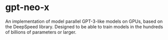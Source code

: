 # gpt-neo-x
An implementation of model parallel GPT-3-like models on GPUs, based on the DeepSpeed library. Designed to be able to train models in the hundreds of billions of parameters or larger.

